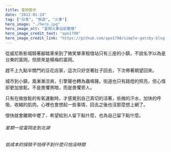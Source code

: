 ```yaml
---
title: 富岡散步
date: "2012-01-24"
tag: ["日常", "旅遊", "火車"]
hero_image: "./hero.jpg"
hero_image_alt: "富岡火車站前廣場"
hero_image_credit_text: "apo1798"
hero_image_credit_link: "https://github.com/apo1798/simple-gatsby-blog-initial"
---
```


從威尼斯影城騎著腳踏車來到了微笑單車租借站只有三座的小鎮，不說名字以為是台東的富岡，但原來是楊梅的富岡。

趕不上九點半關門的豆花店家，這次只好空著肚子回去，下次帶著期望回來。

城市到小鎮，風漸漸涼爽，引擎聲也轉為蟲鳴聲。街道也只有路燈的照亮，但心情卻更加放鬆。不是畏懼黑暗，而是畏懼旁人。

只有在做放鬆的有氧運動時，才感覺到自己真切的活著，些微的汗水，加快的呼吸，收縮的肌肉。心裡也會想起一些事情，回去之後也沒那麼想上網了。

很快就會離開中壢了，希望給別人留下點什麼，也為自己留下點什麼。

###### 星期一從富岡走到北湖

###### 低成本的探險不怕得不到什麼只怕沒時間

